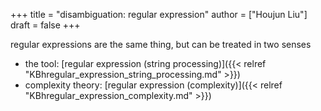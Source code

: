 +++
title = "disambiguation: regular expression"
author = ["Houjun Liu"]
draft = false
+++

regular expressions are the same thing, but can be treated in two senses

-   the tool: [regular expression (string processing)]({{< relref "KBhregular_expression_string_processing.md" >}})
-   complexity theory: [regular expression (complexity)]({{< relref "KBhregular_expression_complexity.md" >}})
